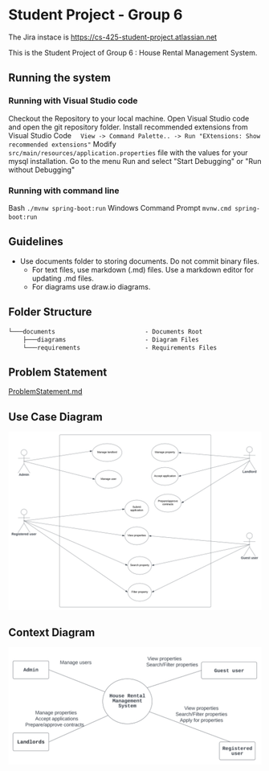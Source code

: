 # Student Project - Group 6

The Jira instace is https://cs-425-student-project.atlassian.net

This is the Student Project of Group 6 : House Rental Management System.

## Running the system

### Running with Visual Studio code

Checkout the Repository to your local machine.
Open Visual Studio code and open the git repository folder.
Install recommended extensions from Visual Studio Code ```  View -> Command Palette.. -> Run "EXtensions: Show recommended extensions"```
Modify ```src/main/resources/application.properties``` file with the values for your mysql installation.
Go to the menu Run and select "Start Debugging" or "Run without Debugging"

### Running with command line 

Bash ``` ./mvnw spring-boot:run ```
Windows Command Prompt ``` mvnw.cmd spring-boot:run ```
 ## Guidelines

* Use documents folder to storing documents. Do not commit binary files.
  * For text files, use markdown (.md) files. Use a markdown editor for updating .md files.
  * For diagrams use draw.io diagrams.

## Folder Structure

```
└───documents                         - Documents Root
    ├───diagrams                      - Diagram Files
    └───requirements                  - Requirements Files
```

## Problem Statement

[ProblemStatement.md](requirements/ProblemStatement.md)

## Use Case Diagram

<img src=documents/diagrams/UseCaseDiagram.svg/>

## Context Diagram

<img src=documents/diagrams/ContextDiagram.svg/>
